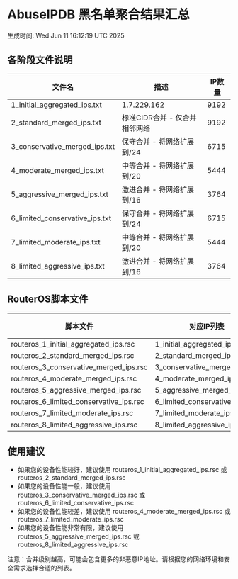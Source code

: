 # AbuseIPDB 黑名单聚合结果汇总
生成时间: Wed Jun 11 16:12:19 UTC 2025

## 各阶段文件说明

| 文件名 | 描述 | IP数量 |
|--------|------|--------|
| 1_initial_aggregated_ips.txt | 1.7.229.162 | 9192 |
| 2_standard_merged_ips.txt | 标准CIDR合并 - 仅合并相邻网络 | 9192 |
| 3_conservative_merged_ips.txt | 保守合并 - 将网络扩展到/24 | 6715 |
| 4_moderate_merged_ips.txt | 中等合并 - 将网络扩展到/20 | 5444 |
| 5_aggressive_merged_ips.txt | 激进合并 - 将网络扩展到/16 | 3764 |
| 6_limited_conservative_ips.txt | 保守合并 - 将网络扩展到/24 | 6715 |
| 7_limited_moderate_ips.txt | 中等合并 - 将网络扩展到/20 | 5444 |
| 8_limited_aggressive_ips.txt | 激进合并 - 将网络扩展到/16 | 3764 |

## RouterOS脚本文件

| 脚本文件 | 对应IP列表 | IP数量 |
|----------|------------|--------|
| routeros_1_initial_aggregated_ips.rsc | 1_initial_aggregated_ips.txt | 9192 |
| routeros_2_standard_merged_ips.rsc | 2_standard_merged_ips.txt | 9192 |
| routeros_3_conservative_merged_ips.rsc | 3_conservative_merged_ips.txt | 6715 |
| routeros_4_moderate_merged_ips.rsc | 4_moderate_merged_ips.txt | 5444 |
| routeros_5_aggressive_merged_ips.rsc | 5_aggressive_merged_ips.txt | 3764 |
| routeros_6_limited_conservative_ips.rsc | 6_limited_conservative_ips.txt | 6715 |
| routeros_7_limited_moderate_ips.rsc | 7_limited_moderate_ips.txt | 5444 |
| routeros_8_limited_aggressive_ips.rsc | 8_limited_aggressive_ips.txt | 3764 |

## 使用建议

- 如果您的设备性能较好，建议使用 routeros_1_initial_aggregated_ips.rsc 或 routeros_2_standard_merged_ips.rsc
- 如果您的设备性能一般，建议使用 routeros_3_conservative_merged_ips.rsc 或 routeros_6_limited_conservative_ips.rsc
- 如果您的设备性能较差，建议使用 routeros_4_moderate_merged_ips.rsc 或 routeros_7_limited_moderate_ips.rsc
- 如果您的设备性能非常有限，建议使用 routeros_5_aggressive_merged_ips.rsc 或 routeros_8_limited_aggressive_ips.rsc

注意：合并级别越高，可能会包含更多的非恶意IP地址。请根据您的网络环境和安全需求选择合适的列表。
